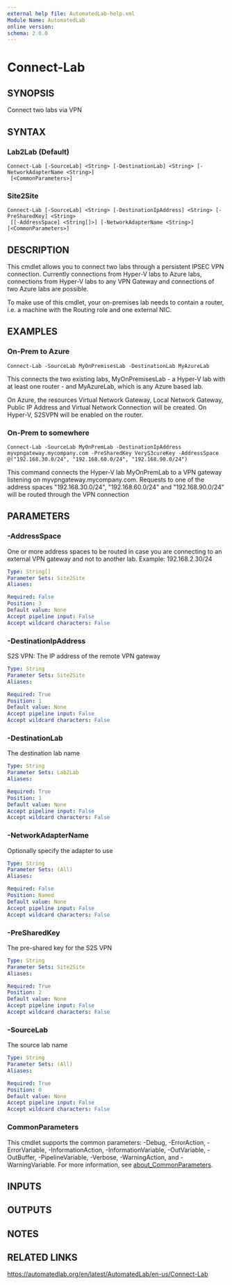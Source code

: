 ```yaml
---
external help file: AutomatedLab-help.xml
Module Name: AutomatedLab
online version:
schema: 2.0.0
---
```


# Connect-Lab

## SYNOPSIS
Connect two labs via VPN

## SYNTAX

### Lab2Lab (Default)
```
Connect-Lab [-SourceLab] <String> [-DestinationLab] <String> [-NetworkAdapterName <String>]
 [<CommonParameters>]
```

### Site2Site
```
Connect-Lab [-SourceLab] <String> [-DestinationIpAddress] <String> [-PreSharedKey] <String>
 [[-AddressSpace] <String[]>] [-NetworkAdapterName <String>] [<CommonParameters>]
```

## DESCRIPTION
This cmdlet allows you to connect two labs through a persistent IPSEC VPN connection.
Currently connections from Hyper-V labs to Azure labs, connections from Hyper-V labs to any VPN Gateway and connections of two Azure labs are possible.

To make use of this cmdlet, your on-premises lab needs to contain a router, i.e.
a machine with the Routing role and one external NIC.

## EXAMPLES

### On-Prem to Azure
```
Connect-Lab -SourceLab MyOnPremisesLab -DestinationLab MyAzureLab
```

This connects the two existing labs, MyOnPremisesLab - a Hyper-V lab with at least one router - and MyAzureLab, which is any Azure based lab.

On Azure, the resources Virtual Network Gateway, Local Network Gateway, Public IP Address and Virtual Network Connection will be created.
On Hyper-V, S2SVPN will be enabled on the router.

### On-Prem to somewhere
```
Connect-Lab -SourceLab MyOnPremLab -DestinationIpAddress myvpngateway.mycompany.com -PreSharedKey VeryS3cureKey -AddressSpace @("192.168.30.0/24", "192.168.60.0/24", "192.168.90.0/24")
```

This command connects the Hyper-V lab MyOnPremLab to a VPN gateway listening on myvpngateway.mycompany.com.
Requests to one of the address spaces "192.168.30.0/24", "192.168.60.0/24" and "192.168.90.0/24" will be routed through the VPN connection

## PARAMETERS

### -AddressSpace
One or more address spaces to be routed in case you are connecting to an external VPN gateway and not to another lab.
Example: 192.168.2.30/24

```yaml
Type: String[]
Parameter Sets: Site2Site
Aliases:

Required: False
Position: 3
Default value: None
Accept pipeline input: False
Accept wildcard characters: False
```

### -DestinationIpAddress
S2S VPN: The IP address of the remote VPN gateway

```yaml
Type: String
Parameter Sets: Site2Site
Aliases:

Required: True
Position: 1
Default value: None
Accept pipeline input: False
Accept wildcard characters: False
```

### -DestinationLab
The destination lab name

```yaml
Type: String
Parameter Sets: Lab2Lab
Aliases:

Required: True
Position: 1
Default value: None
Accept pipeline input: False
Accept wildcard characters: False
```

### -NetworkAdapterName
Optionally specify the adapter to use

```yaml
Type: String
Parameter Sets: (All)
Aliases:

Required: False
Position: Named
Default value: None
Accept pipeline input: False
Accept wildcard characters: False
```

### -PreSharedKey
The pre-shared key for the S2S VPN

```yaml
Type: String
Parameter Sets: Site2Site
Aliases:

Required: True
Position: 2
Default value: None
Accept pipeline input: False
Accept wildcard characters: False
```

### -SourceLab
The source lab name

```yaml
Type: String
Parameter Sets: (All)
Aliases:

Required: True
Position: 0
Default value: None
Accept pipeline input: False
Accept wildcard characters: False
```

### CommonParameters
This cmdlet supports the common parameters: -Debug, -ErrorAction, -ErrorVariable, -InformationAction, -InformationVariable, -OutVariable, -OutBuffer, -PipelineVariable, -Verbose, -WarningAction, and -WarningVariable. For more information, see [about_CommonParameters](http://go.microsoft.com/fwlink/?LinkID=113216).

## INPUTS

## OUTPUTS

## NOTES

## RELATED LINKS
https://automatedlab.org/en/latest/AutomatedLab/en-us/Connect-Lab
